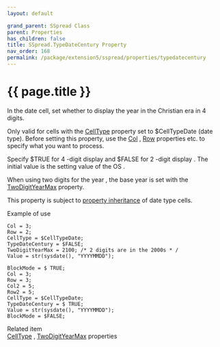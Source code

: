 ```yaml
---
layout: default

grand_parent: SSpread Class
parent: Properties
has_children: false
title: SSpread.TypeDateCentury Property
nav_order: 168
permalink: /package/extension5/sspread/properties/typedatecentury
---
```

# {{ page.title }}

In the date cell, set whether to display the year in the Christian era in 4 digits.

Only valid for cells with the <a href="/package/extension5/sspread/properties/celltype">CellType</a> property set to $CellTypeDate (date type).
Before setting this property, use the <a href="/package/extension5/sspread/properties/col">Col</a> , <a href="/package/extension5/sspread/properties/row">Row</a> properties etc. to specify what you want to process.

Specify $TRUE for 4 -digit display and $FALSE for 2 -digit display .
The initial value is the setting value of the OS .

When using two digits for the year , the base year is set with the <a href="/package/extension5/sspread/properties/twodigityearmax">TwoDigitYearMax</a> property.

This property is subject to <a href="/package/extension5/sspread/properties/celltype#property-inheritance-for-each-cell-data-type">property inheritance</a> of date type cells.

Example of use
```
Col = 3;
Row = 2;
CellType = $CellTypeDate;
TypeDateCentury = $FALSE;
TwoDigitYearMax = 2100; /* 2 digits are in the 2000s * /
Value = str(sysdate(), "YYYYMMDD");
 
BlockMode = $ TRUE;
Col = 3;
Row = 3;
Col2 = 5;
Row2 = 5;
CellType = $CellTypeDate;
TypeDateCentury = $ TRUE;
Value = str(sysdate(), "YYYYMMDD");
BlockMode = $FALSE;
```

Related item<br>
 <a href="/package/extension5/sspread/properties/celltype">CellType</a> , <a href="/package/extension5/sspread/properties/typedatecentury">TwoDigitYearMax</a> properties